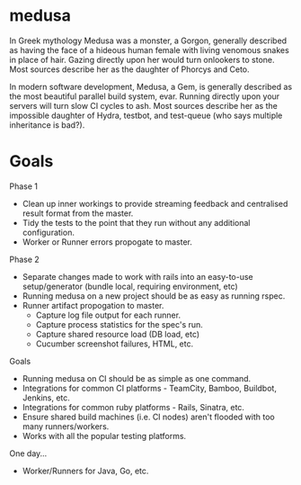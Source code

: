 medusa
======

In Greek mythology Medusa was a monster, a Gorgon, generally described as having the face of a hideous human female with living venomous snakes in place of hair. Gazing directly upon her would turn onlookers to stone. Most sources describe her as the daughter of Phorcys and Ceto.

In modern software development, Medusa, a Gem, is generally described as the most beautiful parallel build system, evar. Running directly upon your servers will turn slow CI cycles to ash. Most sources describe her as the impossible daughter of Hydra, testbot, and test-queue (who says multiple inheritance is bad?).

Goals
=====

Phase 1 
- Clean up inner workings to provide streaming feedback and centralised result format from the master.
- Tidy the tests to the point that they run without any additional configuration.
- Worker or Runner errors propogate to master.
 
Phase 2
- Separate changes made to work with rails into an easy-to-use setup/generator (bundle local, requiring environment, etc)
- Running medusa on a new project should be as easy as running rspec.
- Runner artifact propogation to master.
  - Capture log file output for each runner.
  - Capture process statistics for the spec's run.
  - Capture shared resource load (DB load, etc)
  - Cucumber screenshot failures, HTML, etc.

Goals
- Running medusa on CI should be as simple as one command.
- Integrations for common CI platforms - TeamCity, Bamboo, Buildbot, Jenkins, etc.
- Integrations for common ruby platforms - Rails, Sinatra, etc.
- Ensure shared build machines (i.e. CI nodes) aren't flooded with too many runners/workers.
- Works with all the popular testing platforms.

One day...
- Worker/Runners for Java, Go, etc.
